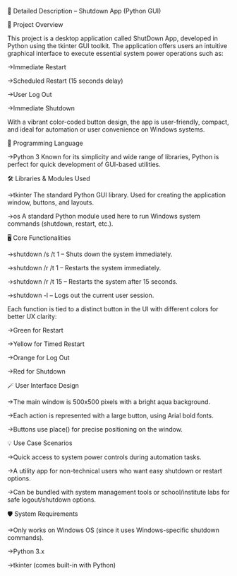 📘 Detailed Description – Shutdown App (Python GUI)

🧩 Project Overview

This project is a desktop application called ShutDown App, developed in Python using the tkinter GUI toolkit. The application offers users an intuitive graphical interface to execute essential system power operations such as:

->Immediate Restart

->Scheduled Restart (15 seconds delay)

->User Log Out

->Immediate Shutdown

With a vibrant color-coded button design, the app is user-friendly, compact, and ideal for automation or user convenience on Windows systems.

🧠 Programming Language

->Python 3
Known for its simplicity and wide range of libraries, Python is perfect for quick development of GUI-based utilities.

🛠️ Libraries & Modules Used

->tkinter
The standard Python GUI library.
Used for creating the application window, buttons, and layouts.

->os
A standard Python module used here to run Windows system commands (shutdown, restart, etc.).

🖥️ Core Functionalities

->shutdown /s /t 1 – Shuts down the system immediately.

->shutdown /r /t 1 – Restarts the system immediately.

->shutdown /r /t 15 – Restarts the system after 15 seconds.

->shutdown -l – Logs out the current user session.

Each function is tied to a distinct button in the UI with different colors for better UX clarity:

->Green for Restart

->Yellow for Timed Restart

->Orange for Log Out

->Red for Shutdown

🪄 User Interface Design

->The main window is 500x500 pixels with a bright aqua background.

->Each action is represented with a large button, using Arial bold fonts.

->Buttons use place() for precise positioning on the window.

💡 Use Case Scenarios

->Quick access to system power controls during automation tasks.

->A utility app for non-technical users who want easy shutdown or restart options.

->Can be bundled with system management tools or school/institute labs for safe logout/shutdown options.

🛡️ System Requirements

->Only works on Windows OS (since it uses Windows-specific shutdown commands).

->Python 3.x

->tkinter (comes built-in with Python)
